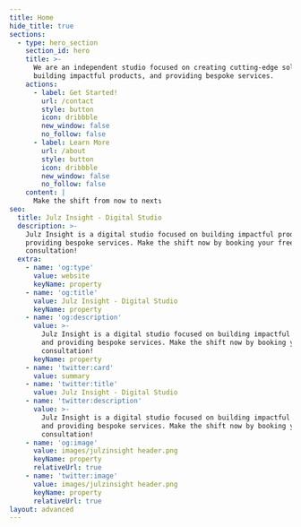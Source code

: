 ```yaml
---
title: Home
hide_title: true
sections:
  - type: hero_section
    section_id: hero
    title: >-
      We are an independent studio focused on creating cutting-edge solutions,
      building impactful products, and providing bespoke services.
    actions:
      - label: Get Started!
        url: /contact
        style: button
        icon: dribbble
        new_window: false
        no_follow: false
      - label: Learn More
        url: /about
        style: button
        icon: dribbble
        new_window: false
        no_follow: false
    content: |
      Make the shift from now to next↴
seo:
  title: Julz Insight - Digital Studio
  description: >-
    Julz Insight is a digital studio focused on building impactful products and
    providing bespoke services. Make the shift now by booking your free
    consultation!
  extra:
    - name: 'og:type'
      value: website
      keyName: property
    - name: 'og:title'
      value: Julz Insight - Digital Studio
      keyName: property
    - name: 'og:description'
      value: >-
        Julz Insight is a digital studio focused on building impactful products
        and providing bespoke services. Make the shift now by booking your free
        consultation!
      keyName: property
    - name: 'twitter:card'
      value: summary
    - name: 'twitter:title'
      value: Julz Insight - Digital Studio
    - name: 'twitter:description'
      value: >-
        Julz Insight is a digital studio focused on building impactful products
        and providing bespoke services. Make the shift now by booking your free
        consultation!
    - name: 'og:image'
      value: images/julzinsight header.png
      keyName: property
      relativeUrl: true
    - name: 'twitter:image'
      value: images/julzinsight header.png
      keyName: property
      relativeUrl: true
layout: advanced
---
```

